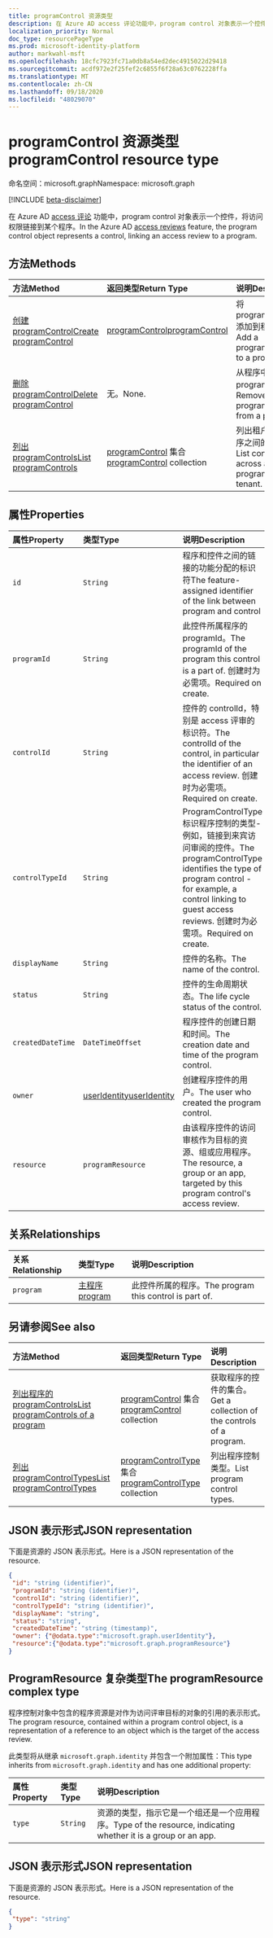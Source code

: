 ```yaml
---
title: programControl 资源类型
description: 在 Azure AD access 评论功能中，program control 对象表示一个控件，将访问权限链接到某个程序。
localization_priority: Normal
doc_type: resourcePageType
ms.prod: microsoft-identity-platform
author: markwahl-msft
ms.openlocfilehash: 18cfc7923fc71a0db8a54ed2dec4915022d29418
ms.sourcegitcommit: acdf972e2f25fef2c6855f6f28a63c0762228ffa
ms.translationtype: MT
ms.contentlocale: zh-CN
ms.lasthandoff: 09/18/2020
ms.locfileid: "48029070"
---
```

# <a name="programcontrol-resource-type"></a><span data-ttu-id="6600e-103">programControl 资源类型</span><span class="sxs-lookup"><span data-stu-id="6600e-103">programControl resource type</span></span>

<span data-ttu-id="6600e-104">命名空间：microsoft.graph</span><span class="sxs-lookup"><span data-stu-id="6600e-104">Namespace: microsoft.graph</span></span>

[!INCLUDE [beta-disclaimer](../../includes/beta-disclaimer.md)]

<span data-ttu-id="6600e-105">在 Azure AD [access 评论](accessreviews-root.md) 功能中，program control 对象表示一个控件，将访问权限链接到某个程序。</span><span class="sxs-lookup"><span data-stu-id="6600e-105">In the Azure AD [access reviews](accessreviews-root.md) feature, the program control object represents a control, linking an access review to a program.</span></span>


## <a name="methods"></a><span data-ttu-id="6600e-106">方法</span><span class="sxs-lookup"><span data-stu-id="6600e-106">Methods</span></span>

| <span data-ttu-id="6600e-107">方法</span><span class="sxs-lookup"><span data-stu-id="6600e-107">Method</span></span>           | <span data-ttu-id="6600e-108">返回类型</span><span class="sxs-lookup"><span data-stu-id="6600e-108">Return Type</span></span>    |<span data-ttu-id="6600e-109">说明</span><span class="sxs-lookup"><span data-stu-id="6600e-109">Description</span></span>|
|:---------------|:--------|:----------|
|[<span data-ttu-id="6600e-110">创建 programControl</span><span class="sxs-lookup"><span data-stu-id="6600e-110">Create programControl</span></span>](../api/programcontrol-create.md) |     [<span data-ttu-id="6600e-111">programControl</span><span class="sxs-lookup"><span data-stu-id="6600e-111">programControl</span></span>](programcontrol.md) |   <span data-ttu-id="6600e-112">将 programControl 添加到程序中。</span><span class="sxs-lookup"><span data-stu-id="6600e-112">Add a programControl to a program.</span></span>|
|[<span data-ttu-id="6600e-113">删除 programControl</span><span class="sxs-lookup"><span data-stu-id="6600e-113">Delete programControl</span></span>](../api/programcontrol-delete.md) |     <span data-ttu-id="6600e-114">无。</span><span class="sxs-lookup"><span data-stu-id="6600e-114">None.</span></span>   |   <span data-ttu-id="6600e-115">从程序中删除 programControl。</span><span class="sxs-lookup"><span data-stu-id="6600e-115">Remove a programControl from a program.</span></span>|
|[<span data-ttu-id="6600e-116">列出 programControls</span><span class="sxs-lookup"><span data-stu-id="6600e-116">List programControls</span></span>](../api/programcontrol-list.md) | <span data-ttu-id="6600e-117">[programControl](programcontrol.md) 集合</span><span class="sxs-lookup"><span data-stu-id="6600e-117">[programControl](programcontrol.md) collection</span></span>| <span data-ttu-id="6600e-118">列出租户中所有程序之间的控件。</span><span class="sxs-lookup"><span data-stu-id="6600e-118">List controls across all programs in the tenant.</span></span>|

## <a name="properties"></a><span data-ttu-id="6600e-119">属性</span><span class="sxs-lookup"><span data-stu-id="6600e-119">Properties</span></span>
| <span data-ttu-id="6600e-120">属性</span><span class="sxs-lookup"><span data-stu-id="6600e-120">Property</span></span>     | <span data-ttu-id="6600e-121">类型</span><span class="sxs-lookup"><span data-stu-id="6600e-121">Type</span></span>   |<span data-ttu-id="6600e-122">说明</span><span class="sxs-lookup"><span data-stu-id="6600e-122">Description</span></span>|
|:---------------|:--------|:----------|
| `id`                     |`String`                | <span data-ttu-id="6600e-123">程序和控件之间的链接的功能分配的标识符</span><span class="sxs-lookup"><span data-stu-id="6600e-123">The feature-assigned identifier of the link between program and control</span></span>                                      |
| `programId`              |`String`                | <span data-ttu-id="6600e-124">此控件所属程序的 programId。</span><span class="sxs-lookup"><span data-stu-id="6600e-124">The programId of the program this control is a part of.</span></span> <span data-ttu-id="6600e-125">创建时为必需项。</span><span class="sxs-lookup"><span data-stu-id="6600e-125">Required on create.</span></span>                            |
| `controlId`              |`String`                | <span data-ttu-id="6600e-126">控件的 controlId，特别是 access 评审的标识符。</span><span class="sxs-lookup"><span data-stu-id="6600e-126">The controlId of the control, in particular the identifier of an access review.</span></span> <span data-ttu-id="6600e-127">创建时为必需项。</span><span class="sxs-lookup"><span data-stu-id="6600e-127">Required on create.</span></span>                                                |
| `controlTypeId`          |`String`                | <span data-ttu-id="6600e-128">ProgramControlType 标识程序控制的类型-例如，链接到来宾访问审阅的控件。</span><span class="sxs-lookup"><span data-stu-id="6600e-128">The programControlType identifies the type of program control - for example, a control linking to guest access reviews.</span></span> <span data-ttu-id="6600e-129">创建时为必需项。</span><span class="sxs-lookup"><span data-stu-id="6600e-129">Required on create.</span></span> |
| `displayName`            |`String`                | <span data-ttu-id="6600e-130">控件的名称。</span><span class="sxs-lookup"><span data-stu-id="6600e-130">The name of the control.</span></span>                                                             |
| `status`                 |`String`                | <span data-ttu-id="6600e-131">控件的生命周期状态。</span><span class="sxs-lookup"><span data-stu-id="6600e-131">The life cycle status of the control.</span></span>                                                 |
| `createdDateTime`        |`DateTimeOffset`        | <span data-ttu-id="6600e-132">程序控件的创建日期和时间。</span><span class="sxs-lookup"><span data-stu-id="6600e-132">The creation date and time of the program control.</span></span>                                        |
| `owner`                  |[<span data-ttu-id="6600e-133">userIdentity</span><span class="sxs-lookup"><span data-stu-id="6600e-133">userIdentity</span></span>](useridentity.md)   | <span data-ttu-id="6600e-134">创建程序控件的用户。</span><span class="sxs-lookup"><span data-stu-id="6600e-134">The user who created the program control.</span></span>                                               |
| `resource`               |`programResource`       | <span data-ttu-id="6600e-135">由该程序控件的访问审核作为目标的资源、组或应用程序。</span><span class="sxs-lookup"><span data-stu-id="6600e-135">The resource, a group or an app, targeted by this program control's access review.</span></span>                   |

## <a name="relationships"></a><span data-ttu-id="6600e-136">关系</span><span class="sxs-lookup"><span data-stu-id="6600e-136">Relationships</span></span>
| <span data-ttu-id="6600e-137">关系</span><span class="sxs-lookup"><span data-stu-id="6600e-137">Relationship</span></span> | <span data-ttu-id="6600e-138">类型</span><span class="sxs-lookup"><span data-stu-id="6600e-138">Type</span></span>   |<span data-ttu-id="6600e-139">说明</span><span class="sxs-lookup"><span data-stu-id="6600e-139">Description</span></span>|
|:---------------|:--------|:----------|
| `program`                |[<span data-ttu-id="6600e-140">主程序</span><span class="sxs-lookup"><span data-stu-id="6600e-140">program</span></span>](program.md)               | <span data-ttu-id="6600e-141">此控件所属的程序。</span><span class="sxs-lookup"><span data-stu-id="6600e-141">The program this control is part of.</span></span>                                                |

## <a name="see-also"></a><span data-ttu-id="6600e-142">另请参阅</span><span class="sxs-lookup"><span data-stu-id="6600e-142">See also</span></span>

| <span data-ttu-id="6600e-143">方法</span><span class="sxs-lookup"><span data-stu-id="6600e-143">Method</span></span>           | <span data-ttu-id="6600e-144">返回类型</span><span class="sxs-lookup"><span data-stu-id="6600e-144">Return Type</span></span>    |<span data-ttu-id="6600e-145">说明</span><span class="sxs-lookup"><span data-stu-id="6600e-145">Description</span></span>|
|:---------------|:--------|:----------|
|[<span data-ttu-id="6600e-146">列出程序的 programControls</span><span class="sxs-lookup"><span data-stu-id="6600e-146">List programControls of a program</span></span>](../api/program-listcontrols.md) |      <span data-ttu-id="6600e-147">[programControl](programcontrol.md) 集合</span><span class="sxs-lookup"><span data-stu-id="6600e-147">[programControl](programcontrol.md) collection</span></span>| <span data-ttu-id="6600e-148">获取程序的控件的集合。</span><span class="sxs-lookup"><span data-stu-id="6600e-148">Get a collection of the controls of a program.</span></span>|
|[<span data-ttu-id="6600e-149">列出 programControlTypes</span><span class="sxs-lookup"><span data-stu-id="6600e-149">List programControlTypes</span></span>](../api/programcontroltype-list.md) | <span data-ttu-id="6600e-150">[programControlType](programcontroltype.md) 集合</span><span class="sxs-lookup"><span data-stu-id="6600e-150">[programControlType](programcontroltype.md) collection</span></span>| <span data-ttu-id="6600e-151">列出程序控制类型。</span><span class="sxs-lookup"><span data-stu-id="6600e-151">List program control types.</span></span> |

## <a name="json-representation"></a><span data-ttu-id="6600e-152">JSON 表示形式</span><span class="sxs-lookup"><span data-stu-id="6600e-152">JSON representation</span></span>

<span data-ttu-id="6600e-153">下面是资源的 JSON 表示形式。</span><span class="sxs-lookup"><span data-stu-id="6600e-153">Here is a JSON representation of the resource.</span></span>

<!-- {
  "blockType": "resource",
  "optionalProperties": [

  ],
  "@odata.type": "microsoft.graph.programControl"
}-->

```json
{
 "id": "string (identifier)",
 "programId": "string (identifier)",
 "controlId": "string (identifier)",
 "controlTypeId": "string (identifier)",
 "displayName": "string",
 "status": "string",
 "createdDateTime": "string (timestamp)",
 "owner": {"@odata.type":"microsoft.graph.userIdentity"},
 "resource":{"@odata.type":"microsoft.graph.programResource"}
}

```

## <a name="the-programresource-complex-type"></a><span data-ttu-id="6600e-154">ProgramResource 复杂类型</span><span class="sxs-lookup"><span data-stu-id="6600e-154">The programResource complex type</span></span>

<span data-ttu-id="6600e-155">程序控制对象中包含的程序资源是对作为访问评审目标的对象的引用的表示形式。</span><span class="sxs-lookup"><span data-stu-id="6600e-155">The program resource, contained within a program control object, is a representation of a reference to an object which is the target of the access review.</span></span>

<span data-ttu-id="6600e-156">此类型将从继承 `microsoft.graph.identity` 并包含一个附加属性：</span><span class="sxs-lookup"><span data-stu-id="6600e-156">This type inherits from `microsoft.graph.identity` and has one additional property:</span></span>

| <span data-ttu-id="6600e-157">属性</span><span class="sxs-lookup"><span data-stu-id="6600e-157">Property</span></span>     | <span data-ttu-id="6600e-158">类型</span><span class="sxs-lookup"><span data-stu-id="6600e-158">Type</span></span>   |<span data-ttu-id="6600e-159">说明</span><span class="sxs-lookup"><span data-stu-id="6600e-159">Description</span></span>|
|:---------------|:--------|:----------|
| `type`               |`String`  | <span data-ttu-id="6600e-160">资源的类型，指示它是一个组还是一个应用程序。</span><span class="sxs-lookup"><span data-stu-id="6600e-160">Type of the resource, indicating whether it is a group or an app.</span></span> |     

## <a name="json-representation"></a><span data-ttu-id="6600e-161">JSON 表示形式</span><span class="sxs-lookup"><span data-stu-id="6600e-161">JSON representation</span></span>

<span data-ttu-id="6600e-162">下面是资源的 JSON 表示形式。</span><span class="sxs-lookup"><span data-stu-id="6600e-162">Here is a JSON representation of the resource.</span></span>

<!-- {
  "blockType": "resource",
  "optionalProperties": [

  ],
  "@odata.type": "microsoft.graph.programResource"
}-->

```json
{
 "type": "string"
}

```
<!--
{
  "type": "#page.annotation",
  "description": "programControl resource",
  "keywords": "",
  "section": "documentation",
  "tocPath": "",
  "suppressions": []
}
-->


